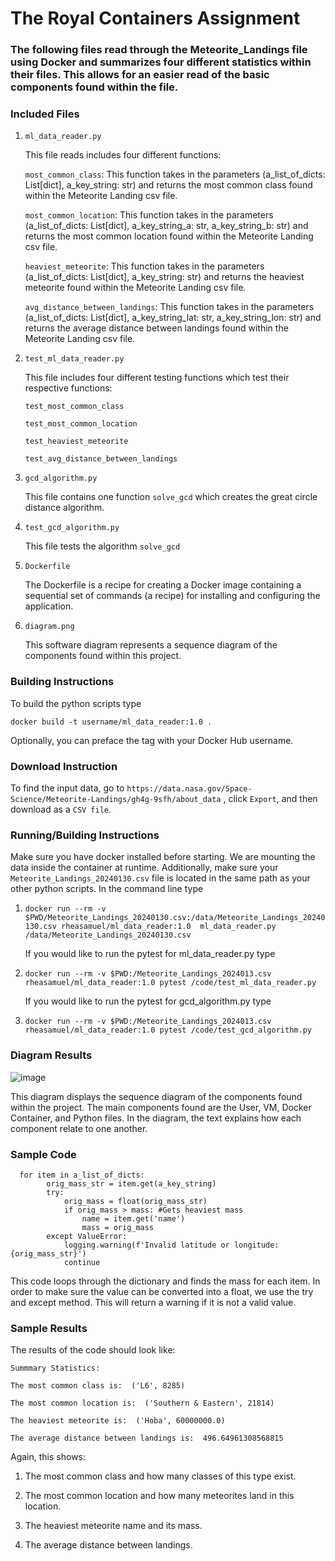 # The Royal Containers Assignment
### The following files read through the Meteorite_Landings file using Docker and summarizes four different statistics within their files. This allows for an easier read of the basic components found within the file. 
### Included Files
1. `ml_data_reader.py`

   This file reads includes four different functions:
   
   `most_common_class`: This function takes in the parameters (a_list_of_dicts: List[dict], a_key_string: str) and returns the most common class found within the Meteorite Landing csv file. 

   `most_common_location`: This function takes in the parameters (a_list_of_dicts: List[dict], a_key_string_a: str, a_key_string_b: str) and returns the most common location found within the Meteorite Landing csv file.

   `heaviest_meteorite`: This function takes in the parameters (a_list_of_dicts: List[dict], a_key_string: str) and returns the heaviest meteorite  found within the Meteorite Landing csv file.
   
   `avg_distance_between_landings`: This function takes in the parameters (a_list_of_dicts: List[dict], a_key_string_lat: str, a_key_string_lon: str) and returns the average distance between landings found within the Meteorite Landing csv file. 

2. `test_ml_data_reader.py`

   This file includes four different testing functions which test their respective functions:
   
   `test_most_common_class` 

   `test_most_common_location`

   `test_heaviest_meteorite`
   
   `test_avg_distance_between_landings` 

3. `gcd_algorithm.py`

   This file contains one function `solve_gcd` which creates the great circle distance algorithm.
4.  `test_gcd_algorithm.py`

    This file tests the algorithm `solve_gcd`
5. `Dockerfile`
   
    The Dockerfile is a recipe for creating a Docker image containing a sequential set of commands (a recipe) for installing and configuring the application.
6. `diagram.png`

   This software diagram represents a sequence diagram of the components found within this project.
### Building Instructions
To build the python scripts type

`docker build -t username/ml_data_reader:1.0 .`

Optionally, you can preface the tag with your Docker Hub username.
### Download Instruction
To find the input data, go to `https://data.nasa.gov/Space-Science/Meteorite-Landings/gh4g-9sfh/about_data` , click `Export`, and then download as a `CSV file`.

### Running/Building Instructions
Make sure you have docker installed before starting. We are mounting the data inside the container at runtime. Additionally, make sure your `Meteorite_Landings_20240130.csv` file is located in the same path as your other python scripts. In the command line type
1. `docker run --rm -v $PWD/Meteorite_Landings_20240130.csv:/data/Meteorite_Landings_20240130.csv rheasamuel/ml_data_reader:1.0  ml_data_reader.py /data/Meteorite_Landings_20240130.csv`

    If you would like to run the pytest for ml_data_reader.py type
2. `docker run --rm -v $PWD:/Meteorite_Landings_2024013.csv rheasamuel/ml_data_reader:1.0 pytest /code/test_ml_data_reader.py`

    If you would like to run the pytest for gcd_algorithm.py type
3. `docker run --rm -v $PWD:/Meteorite_Landings_2024013.csv rheasamuel/ml_data_reader:1.0 pytest /code/test_gcd_algorithm.py`
### Diagram Results
![image](https://github.com/rheasamuel12/coe332-rheasamuel/assets/143050090/4d498d9d-ce9a-4f8e-aef0-d59d2a27c39b)

This diagram displays the sequence diagram of the components found within the project. The main components found are the User, VM, Docker Container, and Python files. In the diagram, the text explains how each component relate to one another.
### Sample Code
```
  for item in a_list_of_dicts: 
        orig_mass_str = item.get(a_key_string)
        try:
            orig_mass = float(orig_mass_str)
            if orig_mass > mass: #Gets heaviest mass
                name = item.get('name') 
                mass = orig_mass
        except ValueError:
            logging.warning(f'Invalid latitude or longitude: {orig_mass_str}')
            continue
```
This code loops through the dictionary and finds the mass for each item. In order to make sure the value can be converted into a float, we use the try and except method. This will return a warning if it is not a valid value.

### Sample Results
The results of the code should look like:
```
Summmary Statistics: 

The most common class is:  ('L6', 8285)

The most common location is:  ('Southern & Eastern', 21814)

The heaviest meteorite is:  ('Hoba', 60000000.0)

The average distance between landings is:  496.64961308568815
```
Again, this shows:

  1. The most common class and how many classes of this type exist.
  
  2. The most common location and how many meteorites land in this location.
  
  3. The heaviest meteorite name and its mass.
  
  4. The average distance between landings.
